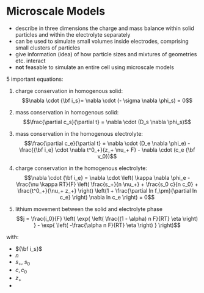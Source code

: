 # Microscale Models


- describe in three dimensions the charge and mass balance within solid particles and within the electrolyte separately
- can be used to simulate small volumes inside electrodes, comprising small clusters of particles
- give information (idea) of how particle sizes and mixtures of geometries etc. interact
- **not** feasable to simulate an entire cell using microscale models

5 important equations:

1. charge conservation in homogenous solid:
$$\nabla \cdot {\bf i_s}= \nabla \cdot (- \sigma \nabla \phi_s) = 0$$

2. mass conservation in homogenous solid:
$$\frac{\partial c_s}{\partial t} = \nabla \cdot (D_s \nabla \phi_s)$$

3. mass conservation in the homogenous electrolyte:
$$\frac{\partial c_e}{\partial t} = \nabla \cdot (D_e \nabla \phi_e) - \frac{{\bf i_e} \cdot \nabla t^0_+}{z_+ \nu_+ F} - \nabla \cdot (c_e {\bf v_0})$$

4. charge conservation in the homogenous electrolyte:
$$\nabla \cdot {\bf i_e} = \nabla \cdot \left( \kappa \nabla \phi_e - \frac{\nu \kappa RT}{F} \left( \frac{s_+}{n \nu_+} + \frac{s_0 c}{n c_0} + \frac{t^0_+}{\nu_+ z_+} \right) \left(1 + \frac{\partial ln f_\pm}{\partial ln c_e} \right) \nabla ln c_e \right) = 0$$

5. lithium movement between the solid and electrolyte phase
$$j = \frac{i_0}{F} \left( \exp{ \left( \frac{(1 - \alpha) n F}{RT} \eta \right) } -  \exp{ \left( -\frac{\alpha n F}{RT} \eta \right) } \right)$$

with:
- ${\bf i_s}$
- $n$
- $s_+$, $s_0$
- $c, c_0$
- $z_+$
- 